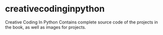 # creativecodinginpython
Creative Coding In Python
Contains complete source code of the projects in the book, as well as images for projects.
